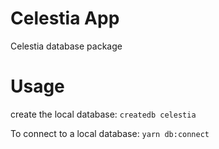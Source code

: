 # Celestia App

Celestia database package

# Usage
create the local database:
`createdb celestia`

To connect to a local database:
`yarn db:connect`

